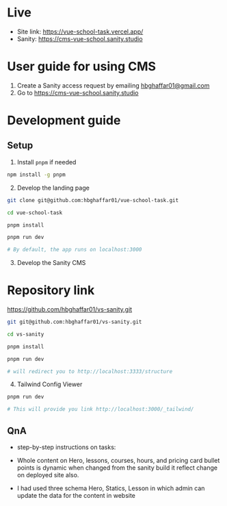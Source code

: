 # Live
- Site link: https://vue-school-task.vercel.app/
- Sanity: https://cms-vue-school.sanity.studio

# User guide for using CMS
1. Create a Sanity access request by emailing hbghaffar01@gmail.com
2. Go to https://cms-vue-school.sanity.studio

# Development guide

## Setup

1. Install `pnpm` if needed

```bash
npm install -g pnpm
```

2. Develop the landing page

```bash
git clone git@github.com:hbghaffar01/vue-school-task.git

cd vue-school-task

pnpm install

pnpm run dev

# By default, the app runs on localhost:3000
```

3. Develop the Sanity CMS

# Repository link
https://github.com/hbghaffar01/vs-sanity.git

```bash
git git@github.com:hbghaffar01/vs-sanity.git

cd vs-sanity

pnpm install

pnpm run dev

# will redirect you to http://localhost:3333/structure
```

4. Tailwind Config Viewer
```bash
pnpm run dev

# This will provide you link http://localhost:3000/_tailwind/
```

## QnA
- step-by-step instructions on tasks:

- Whole content on Hero, lessons, courses, hours, and pricing card bullet points is dynamic when changed from the sanity build it reflect change on deployed site also.
- I had used three schema Hero, Statics, Lesson in which admin can update the data for the content in website
